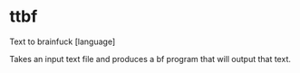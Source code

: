 # ttbf
Text to brainfuck [language]

Takes an input text file and produces a bf program that will output that text.
